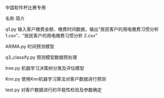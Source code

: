 中国软件杯比赛专用

名称	简介

q1.py	输入客户缴费金额、缴费时间数据，输出“居民客户的用电缴费习惯分析 1.csv”、“居民客户的用电缴费习惯分析 2.csv”

ARIMA.py	时间预测模型

q3_classify.py	预测模型数据预处理

tree.py	机器学习决策树分类及评估模型

Knn.py	使用Knn机器学习算法对客户数据进行预测

test.py	对客户数据进行的平稳性检验及参数确定
